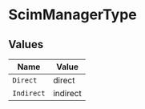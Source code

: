 # ScimManagerType


## Values

| Name       | Value      |
| ---------- | ---------- |
| `Direct`   | direct     |
| `Indirect` | indirect   |